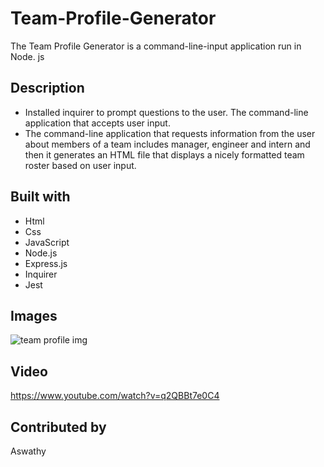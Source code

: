 # Team-Profile-Generator
The Team Profile Generator is a command-line-input application run in Node. js 
## Description 

* Installed inquirer to prompt questions to the user. The command-line application that accepts user input.
* The command-line application  that requests information from the user about members of a team  includes manager, engineer and intern and then it generates an HTML file that displays a nicely formatted team roster based on user input.

## Built with 
* Html
* Css
* JavaScript
* Node.js
* Express.js
* Inquirer
* Jest

## Images
![team profile img](https://user-images.githubusercontent.com/93412486/164943218-0de995d6-3a28-4aab-af46-681ae147bf92.png)

## Video
https://www.youtube.com/watch?v=q2QBBt7e0C4
## Contributed by
Aswathy
